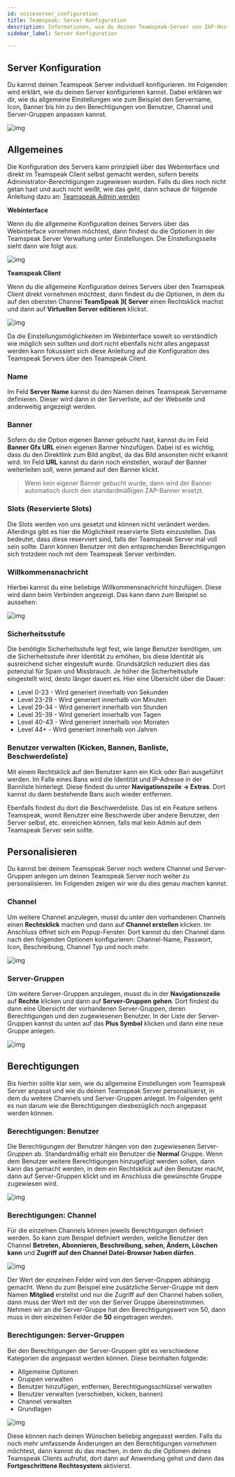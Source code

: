 ```yaml
---
id: voiceserver_configuration
title: Teamspeak: Server Konfiguration
description: Informationen, wie du deinen Teamspeak-Server von ZAP-Hosting konfigurieren kannst - ZAP-Hosting.com Dokumentationen
sidebar_label: Server Konfiguration

---
```




## Server Konfiguration

Du kannst deinen Teamspeak Server individuell konfigurieren. Im Folgenden wird erklärt, wie du deinen Server konfigurieren kannst. Dabei erklären wir dir, wie du allgemeine Einstellungen wie zum Beispiel den Servername, Icon, Banner bis hin zu den Berechtigungen von Benutzer, Channel und Server-Gruppen anpassen kannst. 

![img](https://screensaver01.zap-hosting.com/index.php/s/Xob49BbsfZpTtWD/preview)





## Allgemeines

Die Konfiguration des Servers kann prinzipiell über das Webinterface und direkt im Teamspeak Client selbst gemacht werden, sofern bereits Administrator-Berechtigungen zugewiesen wurden. Falls du dies noch nicht getan hast und auch nicht weißt, wie das geht, dann schaue dir folgende Anleitung dazu an: [Teamspeak Admin werden](https://zap-hosting.com/guides/docs/de/teamspeak_becomeadmin/) 



**Webinterface**

Wenn du die allgemeine Konfiguration deines Servers über das Webinterface vornehmen möchtest, dann findest du die Optionen in der Teamspeak Server Verwaltung unter Einstellungen. Die Einstellungsseite sieht dann wie folgt aus: 

![img](https://screensaver01.zap-hosting.com/index.php/s/PYeMdqDo3RkJNfT/preview)



**Teamspeak Client**

Wenn du die allgemeine Konfiguration deines Servers über den Teamspeak Client direkt vornehmen möchtest, dann findest du die Optionen, in dem du auf den obersten Channel **TeamSpeak ]I[ Server** einen Rechtsklick machst und dann auf **Virtuellen Server editieren** klickst.

![img](https://screensaver01.zap-hosting.com/index.php/s/7HaL4kHc87XAydT/preview)





Da die Einstellungsmöglichkeiten im Webinterface soweit so verständlich wie möglich sein sollten und dort nicht ebenfalls nicht alles angepasst werden kann fokussiert sich diese Anleitung auf die Konfiguration des Teamspeak Servers über den Teamspeak Client. 



### Name

Im Feld **Server Name** kannst du den Namen deines Teamspeak Servername definieren. Dieser wird dann in der Serverliste, auf der Webseite und anderweitig angezeigt werden. 



### Banner

Sofern du die Option eigenen Banner gebucht hast, kannst du im Feld **Banner Gfx URL** einen eigenen Banner hinzufügen. Dabei ist es wichtig, dass du den Direktlink zum Bild angibst, da das Bild ansonsten nicht erkannt wird. Im Feld **URL** kannst du dann noch einstellen, worauf der Banner weiterleiten soll, wenn jemand auf den Banner klickt. 

> Wenn kein eigener Banner gebucht wurde, dann wird der Banner automatisch durch den standardmäßigen ZAP-Banner ersetzt. 



### Slots (Reservierte Slots)

Die Slots werden von uns gesetzt und können nicht verändert werden. Allerdings gibt es hier die Möglichkeit reservierte Slots einzustellen. Das bedeutet, dass diese reserviert sind, falls der Teamspeak Server mal voll sein sollte. Dann können Benutzer mit den entsprechenden Berechtigungen sich trotzdem noch mit dem Teamspeak Server verbinden.



### Willkommensnachricht

Hierbei kannst du eine beliebige Willkommensnachricht hinzufügen. Diese wird dann beim Verbinden angezeigt. Das kann dann zum Beispiel so aussehen:

![img](https://screensaver01.zap-hosting.com/index.php/s/TNKWCnJwm4fXrjt/preview)



### Sicherheitsstufe

Die benötigte Sicherheitsstufe legt fest, wie lange Benutzer benötigen, um die Sicherheitsstufe ihrer Identität zu erhöhen, bis diese Identität als ausreichend sicher eingestuft wurde. Grundsätzlich reduziert dies das potenzial für Spam und Missbrauch. Je höher die Sicherheitsstufe eingestellt wird, desto länger dauert es. Hier eine Übersicht über die Dauer:

- Level 0-23 -  Wird generiert innerhalb von Sekunden
- Level 23-29 - Wird generiert innerhalb von Minuten
- Level 29-34 - Wird generiert innerhalb von Stunden
- Level 35-39 - Wird generiert innerhalb von Tagen
- Level 40-43 - Wird generiert innerhalb von Monaten
- Level 44+ - Wird generiert innerhalb von Jahren



### Benutzer verwalten (Kicken, Bannen, Banliste, Beschwerdeliste)

Mit einem Rechtsklick auf den Benutzer kann ein Kick oder Ban ausgeführt werden. Im Falle eines Bans wird die Identität und IP-Adresse in der Bannliste hinterlegt. Diese findest du unter **Navigationszeile -> Extras**. Dort kannst du dann bestehende Bans auch wieder entfernen.

Ebenfalls findest du dort die Beschwerdeliste. Das ist ein Feature seitens Teamspeak, womit Benutzer eine Beschwerde über andere Benutzer, den Server selbst, etc. einreichen können, falls mal kein Admin auf dem Teamspeak Server sein sollte. 



## Personalisieren

Du kannst bei deinem Teamspeak Server noch weitere Channel und Server-Gruppen anlegen um deinen Teamspeak Server noch weiter zu personalisieren. Im Folgenden zeigen wir wie du dies genau machen kannst.



### Channel

Um weitere Channel anzulegen, musst du unter den vorhandenen Channels einen **Rechtsklick** machen und dann auf **Channel erstellen** klicken. Im Anschluss öffnet sich ein Popup-Fenster. Dort kannst du den Channel dann nach den folgenden Optionen konfigurieren: Channel-Name, Passwort, Icon, Beschreibung, Channel Typ und noch mehr. 

![img](https://screensaver01.zap-hosting.com/index.php/s/twHKR8yGtZxWb8k/preview)



### Server-Gruppen

Um weitere Server-Gruppen anzulegen, musst du in der **Navigationszeile** auf **Rechte** klicken und dann auf **Server-Gruppen gehen**. Dort findest du dann eine Übersicht der vorhandenen Server-Gruppen, deren Berechtigungen und den zugewiesenen Benutzer. In der Liste der Server-Gruppen kannst du unten auf das **Plus Symbol** klicken und dann eine neue Gruppe anlegen. 

![img](https://screensaver01.zap-hosting.com/index.php/s/mrxQM9Zam54JiSG/preview)







## Berechtigungen

Bis hierhin sollte klar sein, wie du allgemeine Einstellungen vom Teamspeak Server anpasst und wie du deinen Teamspeak Server personalisierst, in dem du weitere Channels und Server-Gruppen anlegst. Im Folgenden geht es nun darum wie die Berechtigungen diesbezüglich noch angepasst werden können. 



### Berechtigungen: Benutzer

Die Berechtigungen der Benutzer hängen von den zugewiesenen Server-Gruppen ab. Standardmäßig erhält ein Benutzer die **Normal** Gruppe. Wenn dem Benutzer weitere Berechtigungen hinzugefügt werden sollen, dann kann das gemacht werden, in dem ein Rechtsklick auf den Benutzer macht, dann auf Server-Gruppen klickt und im Anschluss die gewünschte Gruppe zugewiesen wird. 

![img](https://screensaver01.zap-hosting.com/index.php/s/WbimAtW5agqRx7Q/preview)



### Berechtigungen: Channel 

Für die einzelnen Channels können jeweils Berechtigungen definiert werden. So kann zum Beispiel definiert werden, welche Benutzer den Channel **Betreten, Abonnieren, Beschreibung, sehen, Ändern, Löschen kann** und **Zugriff auf den Channel Datei-Browser haben dürfen**. 

![img](https://screensaver01.zap-hosting.com/index.php/s/cLSTRDHaSTLKBtL/preview)



Der Wert der einzelnen Felder wird von den Server-Gruppen abhängig gemacht. Wenn du zum Beispiel eine zusätzliche Server-Gruppe mit dem Namen **Mitglied** erstellst und nur die Zugriff auf den Channel haben sollen, dann muss der Wert mit der von der Server Gruppe übereinstimmen. Nehmen wir an die Server-Gruppe hat den Berechtigungswert von 50, dann muss in den einzelnen Felder die **50** eingetragen werden.



### Berechtigungen: Server-Gruppen

Bei den Berechtigungen der Server-Gruppen gibt es verschiedene Kategorien die angepasst werden können. Diese beinhalten folgende:

- Allgemeine Optionen
- Gruppen verwalten
- Benutzer hinzufügen, entfernen, Berechtigungsschlüssel verwalten
- Benutzer verwalten (verschieben, kicken, bannen)
- Channel verwalten
- Grundlagen



![img](https://screensaver01.zap-hosting.com/index.php/s/izeAaD6KqcXbwte/preview)



Diese können nach deinen Wünschen beliebig angepasst werden. Falls du noch mehr umfassende Änderungen an den Berechtigungen vornehmen möchtest, dann kannst du das machen, in dem du die Optionen deines Teamspeak Clients aufrufst, dort dann auf Anwendung gehst und dann das **Fortgeschrittene Rechtesystem** aktivierst.

